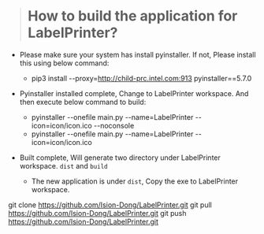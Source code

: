 >   # How to build the application for LabelPrinter?



- Please make sure your system has install pyinstaller. If not, Please install this using below command:

  - pip3 install --proxy=http://child-prc.intel.com:913 pyinstaller==5.7.0

  

- Pyinstaller installed complete,  Change to LabelPrinter workspace. And then execute below command to build:

  - pyinstaller --onefile main.py --name=LabelPrinter --icon=icon/icon.ico --noconsole
  - pyinstaller --onefile main.py --name=LabelPrinter --icon=icon/icon.ico 

  

- Built complete,  Will generate two directory under LabelPrinter workspace.   `dist` and `build`

  - The new application is under `dist`, Copy the exe to LabelPrinter workspace.



git clone https://github.com/Ision-Dong/LabelPrinter.git
git pull https://github.com/Ision-Dong/LabelPrinter.git
git push https://github.com/Ision-Dong/LabelPrinter.git
